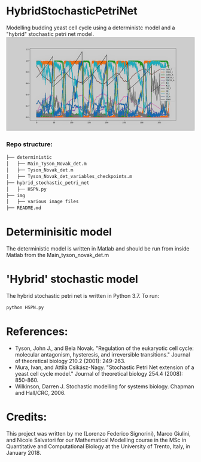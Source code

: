 # HybridStochasticPetriNet
Modelling budding yeast cell cycle using a deterministc model and a "hybrid" stochastic petri net model.
![Hybrid Stochastic Petri Net of all variables.](/img/SPN_completo.png)

### Repo structure:
```bash
├── deterministic
│   ├── Main_Tyson_Novak_det.m
│   ├── Tyson_Novak_det.m
│   ├── Tyson_Novak_det_variables_checkpoints.m
├── hybrid_stochastic_petri_net
│   ├── HSPN.py
├── img
│   ├── various image files
├── README.md
```

# Determinisitic model

The deterministic model is written in Matlab and should be run from inside Matlab from the Main_tyson_novak_det.m

# 'Hybrid' stochastic model
The hybrid stochastic petri net is written in Python 3.7. To run:
```bash
python HSPN.py
```

# References:

* Tyson, John J., and Bela Novak. "Regulation of the eukaryotic cell cycle: molecular antagonism, hysteresis, and irreversible transitions." Journal of theoretical biology 210.2 (2001): 249-263.
* Mura, Ivan, and Attila Csikász-Nagy. "Stochastic Petri Net extension of a yeast cell cycle model." Journal of theoretical biology 254.4 (2008): 850-860.
* Wilkinson, Darren J. Stochastic modelling for systems biology. Chapman and Hall/CRC, 2006.

# Credits:
This project was written by me (Lorenzo Federico Signorini), Marco Giulini, and Nicole Salvatori for our Mathematical Modelling course in the MSc in Quantitative and Computational Biology at the University of Trento, Italy, in January 2018.
